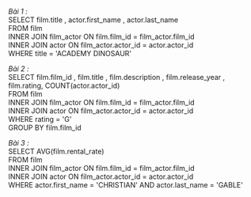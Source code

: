 *Bài 1 :*  
SELECT film.title , actor.first_name , actor.last_name  
FROM film  
INNER JOIN film_actor ON film.film_id = film_actor.film_id   
INNER JOIN actor ON film_actor.actor_id = actor.actor_id   
WHERE title = 'ACADEMY DINOSAUR'  

*Bài 2 :*  
SELECT film.film_id , film.title , film.description , film.release_year , film.rating, COUNT(actor.actor_id)   
FROM film  
INNER JOIN film_actor ON film.film_id = film_actor.film_id   
INNER JOIN actor ON film_actor.actor_id = actor.actor_id  
WHERE rating = 'G'  
GROUP BY film.film_id   

*Bài 3 :*  
SELECT AVG(film.rental_rate)  
FROM film  
INNER JOIN film_actor ON film.film_id = film_actor.film_id   
INNER JOIN actor ON film_actor.actor_id = actor.actor_id  
WHERE actor.first_name = 'CHRISTIAN' AND actor.last_name = 'GABLE' 
